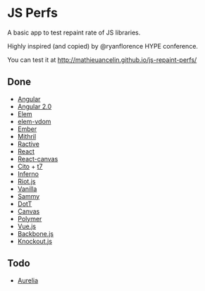 # JS Perfs

A basic app to test repaint rate of JS libraries.

Highly inspired (and copied) by @ryanflorence HYPE conference.

You can test it at http://mathieuancelin.github.io/js-repaint-perfs/

## Done

* [Angular](https://angularjs.org/)
* [Angular 2.0](https://angularjs.org/)
* [Elem](https://github.com/mathieuancelin/Elem)
* [elem-vdom](https://github.com/mathieuancelin/elem-vdom)
* [Ember](http://emberjs.com/)
* [Mithril](http://lhorie.github.io/mithril/)
* [Ractive](http://www.ractivejs.org/)
* [React](http://facebook.github.io/react/)
* [React-canvas](#)
* [Cito](https://github.com/joelrich/citojs) + [t7](https://github.com/trueadm/t7)
* [Inferno](https://github.com/trueadm/inferno)
* [Riot.js](https://muut.com/riotjs/)
* [Vanilla](#)
* [Sammy](#)
* [DotT](#)
* [Canvas](#)
* [Polymer](https://www.polymer-project.org/)
* [Vue.js](http://vuejs.org/)
* [Backbone.js](http://backbonejs.org/)
* [Knockout.js](http://knockoutjs.com/)

## Todo

* [Aurelia](http://aurelia.io/)
